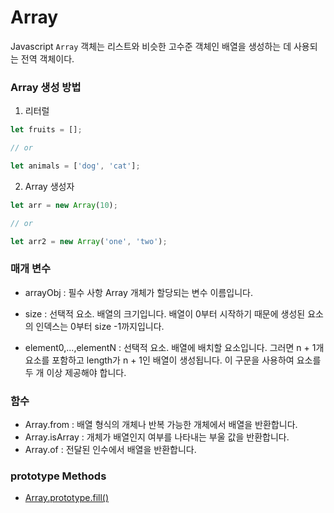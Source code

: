 Array
==========
Javascript `Array` 객체는 리스트와 비슷한 고수준 객체인 배열을 생성하는 데 사용되는 전역 객체이다.

### Array 생성 방법
1. 리터럴

```Javascript
let fruits = [];

// or

let animals = ['dog', 'cat'];
```

2. Array 생성자

```Javascript
let arr = new Array(10);

// or

let arr2 = new Array('one', 'two');
```

### 매개 변수
- arrayObj
: 필수 사항 Array 개체가 할당되는 변수 이름입니다.

- size
: 선택적 요소. 배열의 크기입니다. 배열이 0부터 시작하기 때문에 생성된 요소의 인덱스는 0부터 size -1까지입니다.

- element0,...,elementN
 : 선택적 요소. 배열에 배치할 요소입니다. 그러면 n + 1개 요소를 포함하고 length가 n + 1인 배열이 생성됩니다. 이 구문을 사용하여 요소를 두 개 이상 제공해야 합니다.

### 함수

- Array.from : 배열 형식의 개체나 반복 가능한 개체에서 배열을 반환합니다.
- Array.isArray : 개체가 배열인지 여부를 나타내는 부울 값을 반환합니다.
- Array.of : 전달된 인수에서 배열을 반환합니다.


### prototype Methods
- [Array.prototype.fill()](./array-fill.md)
